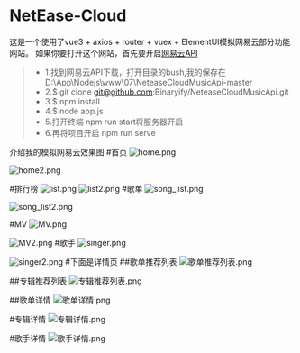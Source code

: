 # NetEase-Cloud
这是一个使用了vue3 + axios + router + vuex + ElementUI模拟网易云部分功能网站。
如果你要打开这个网站，首先要开启[网易云API](https://github.com/Binaryify/NeteaseCloudMusicApi)
>- 1.找到网易云API下载，打开目录的bush,我的保存在D:\App\Nodejs\www\07\NeteaseCloudMusicApi-master
>- 2.$ git clone git@github.com:Binaryify/NeteaseCloudMusicApi.git
>- 3.$ npm install
>- 4.$ node app.js
>- 5.打开终端 npm run start将服务器开启
>- 6.再将项目开启 npm run serve

介绍我的模拟网易云效果图
#首页
![home.png](https://upload-images.jianshu.io/upload_images/27278342-f7dffc4a5d8c0444.png?imageMogr2/auto-orient/strip%7CimageView2/2/w/1240)

![home2.png](https://upload-images.jianshu.io/upload_images/27278342-a8c5a70270b4adbf.png?imageMogr2/auto-orient/strip%7CimageView2/2/w/1240)

#排行榜
![list.png](https://upload-images.jianshu.io/upload_images/27278342-b0e3433e8f9865c3.png?imageMogr2/auto-orient/strip%7CimageView2/2/w/1240)
![list2.png](https://upload-images.jianshu.io/upload_images/27278342-c6adfa02e09d2aa0.png?imageMogr2/auto-orient/strip%7CimageView2/2/w/1240)
#歌单
![song_list.png](https://upload-images.jianshu.io/upload_images/27278342-fbdf58d3115e8d88.png?imageMogr2/auto-orient/strip%7CimageView2/2/w/1240)

![song_list2.png](https://upload-images.jianshu.io/upload_images/27278342-77d6b4c6a704526f.png?imageMogr2/auto-orient/strip%7CimageView2/2/w/1240)

#MV
![MV.png](https://upload-images.jianshu.io/upload_images/27278342-667b832bec1591ab.png?imageMogr2/auto-orient/strip%7CimageView2/2/w/1240)

![MV2.png](https://upload-images.jianshu.io/upload_images/27278342-fa997dad90d05e27.png?imageMogr2/auto-orient/strip%7CimageView2/2/w/1240)
#歌手
![singer.png](https://upload-images.jianshu.io/upload_images/27278342-1159c6f408b71b9c.png?imageMogr2/auto-orient/strip%7CimageView2/2/w/1240)

![singer2.png](https://upload-images.jianshu.io/upload_images/27278342-11913a50ccd2f8dc.png?imageMogr2/auto-orient/strip%7CimageView2/2/w/1240)
#下面是详情页
##歌单推荐列表
![歌单推荐列表.png](https://upload-images.jianshu.io/upload_images/27278342-53c99f4c8c9de0f4.png?imageMogr2/auto-orient/strip%7CimageView2/2/w/1240)

##专辑推荐列表
![专辑推荐列表.png](https://upload-images.jianshu.io/upload_images/27278342-40895464d527e44d.png?imageMogr2/auto-orient/strip%7CimageView2/2/w/1240)

##歌单详情
![歌单详情.png](https://upload-images.jianshu.io/upload_images/27278342-38116e5f0203c1bc.png?imageMogr2/auto-orient/strip%7CimageView2/2/w/1240)

#专辑详情
![专辑详情.png](https://upload-images.jianshu.io/upload_images/27278342-bbb581fa86620a38.png?imageMogr2/auto-orient/strip%7CimageView2/2/w/1240)

#歌手详情
![歌手详情.png](https://upload-images.jianshu.io/upload_images/27278342-ad6f5ce16e6ace9d.png?imageMogr2/auto-orient/strip%7CimageView2/2/w/1240)

